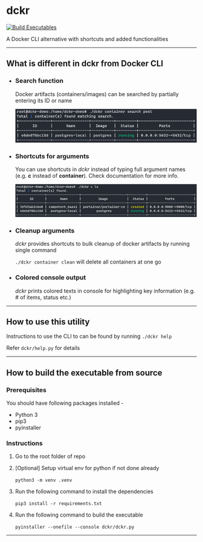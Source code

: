 # dckr
[![Build Executables](https://github.com/RoyAtanu/dckr/actions/workflows/build_executables.yml/badge.svg)](https://github.com/RoyAtanu/dckr/actions/workflows/build_executables.yml)

A Docker CLI alternative with shortcuts and added functionalities
***
## What is different in **dckr** from Docker CLI
* ### **Search** function
    Docker artifacts (containers/images) can be searched by partially entering its ID or name

    ![Search functionality](documentation/images/screenshot_search.png?raw=true)
* ### **Shortcuts** for arguments
    You can use shortcuts in *dckr* instead of typing full argument names (e.g. **c** instead of **container**). Check documentation for more info.

    ![List functionality](documentation/images/screenshot_list.png?raw=true)
* ### **Cleanup** arguments
    *dckr* provides shortcuts to bulk cleanup of docker artifacts by running single command
    
    `./dckr container clean` will delete all containers at one go
* ### **Colored** console output
    *dckr* prints colored texts in console for highlighting key information (e.g. # of items, status etc.)

****
## How to use this utility

Instructions to use the CLI to can be found by running `./dckr help`

Refer `dckr/help.py` for details

****
## How to build the executable from source
### Prerequisites
You should have following packages installed -
* Python 3
* pip3
* pyinstaller
### Instructions
1. Go to the root folder of repo
2. [Optional] Setup virtual env for python if not done already

    ``` python3 -m venv .venv ```

3. Run the following command to install the dependencies 

    ``` pip3 install -r requirements.txt ```

4. Run the following command to build the executable

    ``` pyinstaller --onefile --console dckr/dckr.py ```
***





